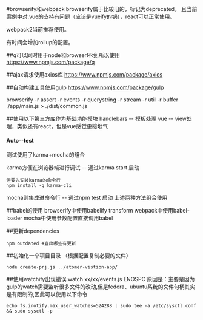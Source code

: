 #browserify和webpack
browserify属于比较旧的，标记为deprecated，
且当前案例中对.vue的支持有问题（应该是vueify的锅），react可以正常使用。

webpack2当前推荐使用。

有时间会增加rollup的配置。

##q可以同时用于node和browser环境,所以使用
https://www.npmjs.com/package/q

##ajax请求使用axios库
https://www.npmjs.com/package/axios

##自动构建工具使用gulp
https://www.npmjs.com/package/gulp

browserify -r assert -r events -r querystring -r stream -r util -r buffer ./app/main.js > ./dist/common.js

##使用以下第三方库作为基础功能模块
handlebars  --  模板处理
vue -- view处理，类似还有react，但是vue感觉更接地气

#### Auto--test
测试使用了karma+mocha的组合

karma方便在浏览器端进行调试 -- 通过karma start 启动
```shell
但要先安装karma的命令行
npm install -g karma-cli
```
mocha则集成进命令行 -- 通过npm test 启动
上述两种方法组合使用

##babel的使用
browserify中使用babelify   transform
webpack中使用babel-loader
mocha中使用参数配置直接调用babel

##更新dependencies
```shell
npm outdated #查出哪些有更新
```


##初始化一个项目目录 （根据配置复制必要的文件）
```shell
node create-prj.js ../atomer-vistion-app/
```

##使用watchify出现错误:watch  xx/xx/events.js ENOSPC
原因是：主要是因为gulp的watch需要监听很多文件的改动,但是fedora、ubuntu系统的文件句柄其实是有限制的,因此可以使用以下命令
```shell
echo fs.inotify.max_user_watches=524288 | sudo tee -a /etc/sysctl.conf && sudo sysctl -p

```